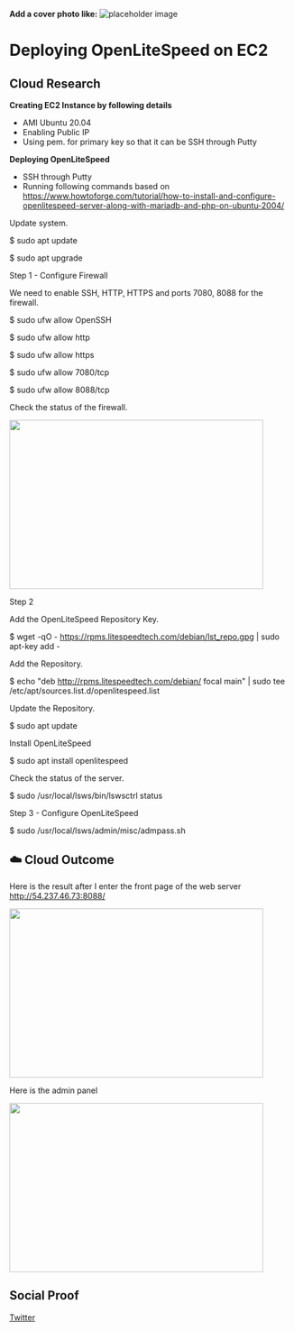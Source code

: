 **Add a cover photo like:**
![placeholder image](https://via.placeholder.com/1200x600)

# Deploying OpenLiteSpeed on EC2

## Cloud Research

**Creating EC2 Instance by following details**
- AMI Ubuntu 20.04
- Enabling Public IP
- Using pem. for primary key so that it can be SSH through Putty

**Deploying OpenLiteSpeed**
- SSH through Putty
- Running following commands based on https://www.howtoforge.com/tutorial/how-to-install-and-configure-openlitespeed-server-along-with-mariadb-and-php-on-ubuntu-2004/

Update system.

$ sudo apt update

$ sudo apt upgrade

Step 1 - Configure Firewall

We need to enable SSH, HTTP, HTTPS and ports 7080, 8088 for the firewall.

$ sudo ufw allow OpenSSH

$ sudo ufw allow http

$ sudo ufw allow https

$ sudo ufw allow 7080/tcp

$ sudo ufw allow 8088/tcp

Check the status of the firewall.

<image src= https://user-images.githubusercontent.com/99172259/171991635-052aa205-8bbf-4c7a-bb20-43d0acdd42e0.png width="450" height="300" />

Step 2 

Add the OpenLiteSpeed Repository Key.

$ wget -qO - https://rpms.litespeedtech.com/debian/lst_repo.gpg | sudo apt-key add -

Add the Repository.

$ echo "deb http://rpms.litespeedtech.com/debian/ focal main" | sudo tee /etc/apt/sources.list.d/openlitespeed.list

Update the Repository.

$ sudo apt update

Install OpenLiteSpeed

$ sudo apt install openlitespeed

Check the status of the server.

$ sudo /usr/local/lsws/bin/lswsctrl status

Step 3 - Configure OpenLiteSpeed

$ sudo /usr/local/lsws/admin/misc/admpass.sh

## ☁️ Cloud Outcome

Here is the result after I enter the front page of the web server http://54.237.46.73:8088/

<img src= https://user-images.githubusercontent.com/99172259/171991824-10ab37cd-36c6-476f-93d4-346c6ad59861.png width="450" height="300" />

Here is the admin panel

<img src= https://user-images.githubusercontent.com/99172259/171991911-20cad3f2-dfba-4faf-8592-4839b2f099c4.png width="450" height="300" />


## Social Proof


[Twitter](https://twitter.com/JoeSeven08/status/1533008703850696704)
